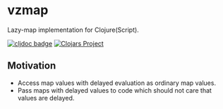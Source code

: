 # vzmap

Lazy-map implementation for Clojure(Script).

[![cljdoc badge](https://cljdoc.org/badge/com.github.strojure/vzmap)](https://cljdoc.org/d/com.github.strojure/vzmap)
[![Clojars Project](https://img.shields.io/clojars/v/com.github.strojure/vzmap.svg)](https://clojars.org/com.github.strojure/vzmap)

## Motivation

* Access map values with delayed evaluation as ordinary map values.
* Pass maps with delayed values to code which should not care that values are
  delayed.
